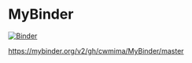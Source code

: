 # MyBinder

[![Binder](https://mybinder.org/badge_logo.svg)](https://mybinder.org/v2/gh/cwmima/MyBinder/master) 

https://mybinder.org/v2/gh/cwmima/MyBinder/master
